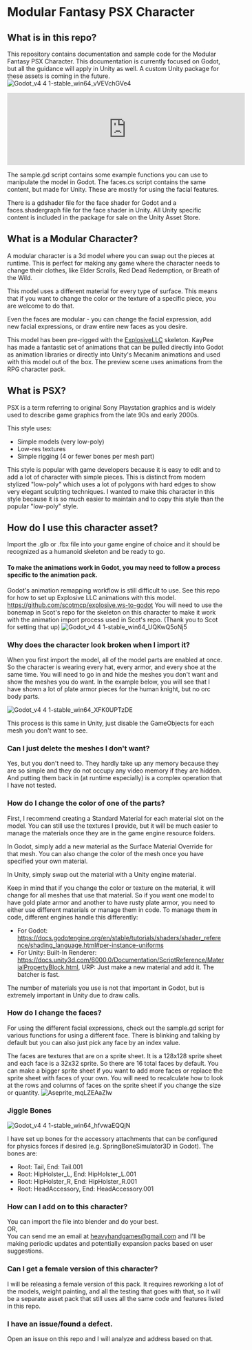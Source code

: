 # Modular Fantasy PSX Character
## What is in this repo?
This repository contains documentation and sample code for the Modular Fantasy PSX Character. This documentation is currently focused on Godot, but all the guidance will apply in Unity as well. A custom Unity package for these assets is coming in the future.
![Godot_v4 4 1-stable_win64_vVEVchGVe4](https://github.com/user-attachments/assets/2da89acc-7d8c-4463-aae9-67e3a53bd124)

<iframe frameborder="0" src="https://itch.io/embed/3726087?bg_color=cccccc&amp;fg_color=2e4cc3&amp;border_color=000000" width="552" height="167"><a href="https://jjsteeple.itch.io/modular-fantasy-psx-character">Modular Fantasy PSX Character by jjsteeple</a></iframe>

The sample.gd script contains some example functions you can use to manipulate the model in Godot. 
The faces.cs script contains the same content, but made for Unity.
These are mostly for using the facial features.

There is a gdshader file for the face shader for Godot and a faces.shadergraph file for the face shader in Unity.
All Unity specific content is included in the package for sale on the Unity Asset Store.

## What is a Modular Character?
A modular character is a 3d model where you can swap out the pieces at runtime. This is perfect for making any game where the character needs to change their clothes, like Elder Scrolls, Red Dead Redemption, or Breath of the Wild. 

This model uses a different material for every type of surface. This means that if you want to change the color or the texture of a specific piece, you are welcome to do that.

Even the faces are modular - you can change the facial expression, add new facial expressions, or draw entire new faces as you desire.

This model has been pre-rigged with the [ExplosiveLLC](https://www.explosive.ws/products/rpg-animation-fbx-for-godot-blender) skeleton. KayPee has made a fantastic set of animations that can be pulled directly into Godot as animation libraries or directly into Unity's Mecanim animations and used with this model out of the box. The preview scene uses animations from the RPG character pack.

## What is PSX?
PSX is a term referring to original Sony Playstation graphics and is widely used to describe game graphics from the late 90s and early 2000s.

This style uses:
- Simple models (very low-poly)
- Low-res textures
- Simple rigging (4 or fewer bones per mesh part)

This style is popular with game developers because it is easy to edit and to add a lot of character with simple pieces. This is distinct from modern stylized "low-poly" which uses a lot of polygons with hard edges to show very elegant sculpting techniques. I wanted to make this character in this style because it is so much easier to maintain and to copy this style than the popular "low-poly" style.

## How do I use this character asset?
Import the .glb or .fbx file into your game engine of choice and it should be recognized as a humanoid skeleton and be ready to go. 
#### To make the animations work in Godot, you may need to follow a process specific to the animation pack.
Godot's animation remapping workflow is still difficult to use.
See this repo for how to set up Explosive LLC animations with this model. https://github.com/scotmcp/explosive.ws-to-godot
You will need to use the bonemap in Scot's repo for the skeleton on this character to make it work with the animation import process used in Scot's repo. (Thank you to Scot for setting that up)
![Godot_v4 4 1-stable_win64_UQKwQ5oNj5](https://github.com/user-attachments/assets/84eaa6a4-21c2-4c65-8af2-5932eb9b71fa)

### Why does the character look broken when I import it?
When you first import the model, all of the model parts are enabled at once. So the character is wearing every hat, every armor, and every shoe at the same time. You will need to go in and hide the meshes you don't want and show the meshes you do want. In the example below, you will see that I have shown a lot of plate armor pieces for the human knight, but no orc body parts.

![Godot_v4 4 1-stable_win64_XFK0UPTzDE](https://github.com/user-attachments/assets/1e41d85b-9f81-4f45-838f-c098f754b16a)

This process is this same in Unity, just disable the GameObjects for each mesh you don't want to see.
### Can I just delete the meshes I don't want?
Yes, but you don't need to. They hardly take up any memory because they are so simple and they do not occupy any video memory if they are hidden. And putting them back in (at runtime especially) is a complex operation that I have not tested.

### How do I change the color of one of the parts?
First, I recommend creating a Standard Material for each material slot on the model. You can still use the textures I provide, but it will be much easier to manage the materials once they are in the game engine resource folders. 

In Godot, simply add a new material as the Surface Material Override for that mesh. You can also change the color of the mesh once you have specified your own material.

In Unity, simply swap out the material with a Unity engine material.

Keep in mind that if you change the color or texture on the material, it will change for all meshes that use that material. So if you want one model to have gold plate armor and another to have rusty plate armor, you need to either use different materials or manage them in code. 
To manage them in code, different engines handle this differently:
- For Godot: https://docs.godotengine.org/en/stable/tutorials/shaders/shader_reference/shading_language.html#per-instance-uniforms
- For Unity: Built-In Renderer: https://docs.unity3d.com/6000.0/Documentation/ScriptReference/MaterialPropertyBlock.html, URP: Just make a new material and add it. The batcher is fast.

The number of materials you use is not that important in Godot, but is extremely important in Unity due to draw calls.
### How do I change the faces?
For using the different facial expressions, check out the sample.gd script for various functions for using a different face. There is blinking and talking by default but you can also just pick any face by an index value.

The faces are textures that are on a sprite sheet. It is a 128x128 sprite sheet and each face is a 32x32 sprite. So there are 16 total faces by default. You can make a bigger sprite sheet if you want to add more faces or replace the sprite sheet with faces of your own. You will need to recalculate how to look at the rows and columns of faces on the sprite sheet if you change the size or quantity.
![Aseprite_mqLZEAaZlw](https://github.com/user-attachments/assets/a1c59de9-b197-4a1b-a0b4-f1c561639724)

### Jiggle Bones

![Godot_v4 4 1-stable_win64_hfvwaEQQjN](https://github.com/user-attachments/assets/5990f1cf-5e27-451f-b23e-b1a26a1675cd)

I have set up bones for the accessory attachments that can be configured for physics forces if desired (e.g. SpringBoneSimulator3D in Godot). The bones are:
- Root: Tail, End: Tail.001
- Root: HipHolster_L, End: HipHolster_L.001
- Root: HipHolster_R, End: HipHolster_R.001
- Root: HeadAccessory, End: HeadAccessory.001

### How can I add on to this character?
You can import the file into blender and do your best.\
OR,\
You can send me an email at heavyhandgames@gmail.com and I'll be making periodic updates and potentially expansion packs based on user suggestions.

### Can I get a female version of this character?
I will be releasing a female version of this pack. It requires reworking a lot of the models, weight painting, and all the testing that goes with that, so it will be a separate asset pack that still uses all the same code and features listed in this repo.

### I have an issue/found a defect.
Open an issue on this repo and I will analyze and address based on that.
